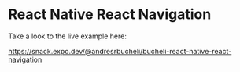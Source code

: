# React Native React Navigation

Take a look to the live example here:

https://snack.expo.dev/@andresrbucheli/bucheli-react-native-react-navigation
